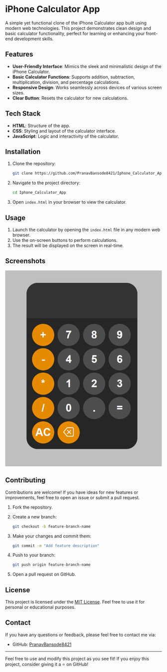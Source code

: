 # iPhone Calculator App

A simple yet functional clone of the iPhone Calculator app built using modern web technologies. This project demonstrates clean design and basic calculator functionality, perfect for learning or enhancing your front-end development skills.

## Features

- **User-Friendly Interface**: Mimics the sleek and minimalistic design of the iPhone Calculator.
- **Basic Calculator Functions**: Supports addition, subtraction, multiplication, division, and percentage calculations.
- **Responsive Design**: Works seamlessly across devices of various screen sizes.
- **Clear Button**: Resets the calculator for new calculations.

## Tech Stack

- **HTML**: Structure of the app.
- **CSS**: Styling and layout of the calculator interface.
- **JavaScript**: Logic and interactivity of the calculator.

## Installation

1. Clone the repository:

   ```bash
   git clone https://github.com/PranavBansode8421/Iphone_Calculator_App.git
   ```

2. Navigate to the project directory:

   ```bash
   cd Iphone_Calculator_App
   ```

3. Open `index.html` in your browser to view the calculator.

## Usage

1. Launch the calculator by opening the `index.html` file in any modern web browser.
2. Use the on-screen buttons to perform calculations.
3. The result will be displayed on the screen in real-time.

## Screenshots

![iPhone Calculator Clone](screenshot/screenshot1.png)  


## Contributing

Contributions are welcome! If you have ideas for new features or improvements, feel free to open an issue or submit a pull request.

1. Fork the repository.
2. Create a new branch:

   ```bash
   git checkout -b feature-branch-name
   ```

3. Make your changes and commit them:

   ```bash
   git commit -m "Add feature description"
   ```

4. Push to your branch:

   ```bash
   git push origin feature-branch-name
   ```

5. Open a pull request on GitHub.

## License

This project is licensed under the [MIT License](LICENSE). Feel free to use it for personal or educational purposes.

## Contact

If you have any questions or feedback, please feel free to contact me via:

- GitHub: [PranavBansode8421](https://github.com/PranavBansode8421)

---

Feel free to use and modify this project as you see fit! If you enjoy this project, consider giving it a ⭐ on GitHub!
